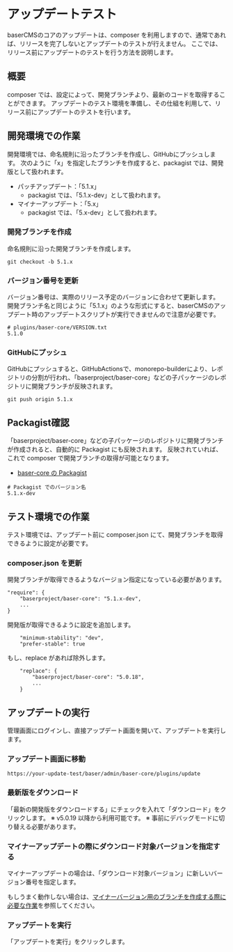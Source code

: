 # アップデートテスト
baserCMSのコアのアップデートは、composer を利用しますので、通常であれば、リリースを完了しないとアップデートのテストが行えません。
ここでは、リリース前にアップデートのテストを行う方法を説明します。

## 概要
composer では、設定によって、開発ブランチより、最新のコードを取得することができます。
アップデートのテスト環境を準備し、その仕組を利用して、リリース前にアップデートのテストを行います。

## 開発環境での作業
開発環境では、命名規則に沿ったブランチを作成し、GitHubにプッシュします。
次のように「x」を指定したブランチを作成すると、packagist では、開発版として扱われます。
- パッチアップデート：「5.1.x」
  - packagist では、「5.1.x-dev」として扱われます。
- マイナーアップデート：「5.x」
  - packagist では、「5.x-dev」として扱われます。

### 開発ブランチを作成
命名規則に沿った開発ブランチを作成します。

```
git checkout -b 5.1.x
```

### バージョン番号を更新

バージョン番号は、実際のリリース予定のバージョンに合わせて更新します。 
開発ブランチ名と同じように「5.1.x」のような形式にすると、baserCMSのアップデート時のアップデートスクリプトが実行できませんので注意が必要です。
```
# plugins/baser-core/VERSION.txt
5.1.0
```

### GitHubにプッシュ
GitHubにプッシュすると、GitHubActionsで、monorepo-builderにより、レポジトリの分割が行われ、「baserproject/baser-core」などの子パッケージのレポジトリに開発ブランチが反映されます。
```
git push origin 5.1.x
```

## Packagist確認
「baserproject/baser-core」などの子パッケージのレポジトリに開発ブランチが作成されると、自動的に Packagist にも反映されます。
反映されていれば、これで composer で開発ブランチの取得が可能となります。

- [baser-core の Packagist](https://packagist.org/packages/baserproject/baser-core)

```
# Packagist でのバージョン名
5.1.x-dev
```

## テスト環境での作業
テスト環境では、アップデート前に composer.json にて、開発ブランチを取得できるように設定が必要です。

### composer.json を更新
開発ブランチが取得できるようなバージョン指定になっている必要があります。
```
"require": {
    "baserproject/baser-core": "5.1.x-dev",
    ...
}
```
開発版が取得できるように設定を追加します。
```
    "minimum-stability": "dev",
    "prefer-stable": true
```

もし、replace があれば除外します。
```
    "replace": {
        "baserproject/baser-core": "5.0.18",
        ...
    }    
```

## アップデートの実行
管理画面にログインし、直接アップデート画面を開いて、アップデートを実行します。
### アップデート画面に移動
```
https://your-update-test/baser/admin/baser-core/plugins/update
```

### 最新版をダウンロード
「最新の開発版をダウンロードする」にチェックを入れて「ダウンロード」をクリックします。
※ v5.0.19 以降から利用可能です。
※ 事前にデバッグモードに切り替える必要があります。

### マイナーアップデートの際にダウンロード対象バージョンを指定する
マイナーアップデートの場合は、「ダウンロード対象バージョン」に新しいバージョン番号を指定します。

もしうまく動作しない場合は、[マイナーバージョン用のブランチを作成する際に必要な作業](./branch_operation#%E3%83%9E%E3%82%A4%E3%83%8A%E3%83%BC%E3%83%90%E3%83%BC%E3%82%B8%E3%83%A7%E3%83%B3%E7%94%A8%E3%81%AE%E3%83%96%E3%83%A9%E3%83%B3%E3%83%81%E3%82%92%E4%BD%9C%E6%88%90%E3%81%99%E3%82%8B%E9%A0%85%E7%9B%A4)を参照してください。

### アップデートを実行
「アップデートを実行」をクリックします。
